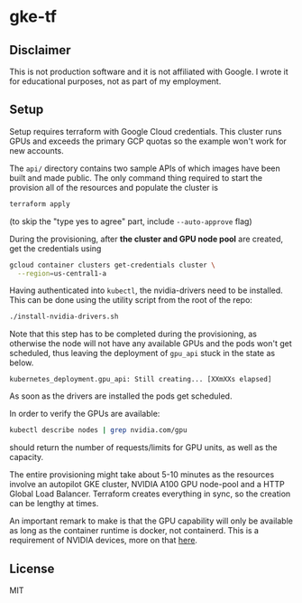 # gke-tf

## Disclaimer

This is not production software and it is not affiliated with Google. I wrote
it for educational purposes, not as part of my employment.

## Setup

Setup requires terraform with Google Cloud credentials. This cluster runs GPUs
and exceeds the primary GCP quotas so the example won't work for new accounts.

The `api/` directory contains two sample APIs of which images have been built
and made public. The only command thing required to start the provision all of
the resources and populate the cluster is

```sh
terraform apply
```

(to skip the "type yes to agree" part, include `--auto-approve` flag)

During the provisioning, after **the cluster and GPU node pool** are created,
get the credentials using

```sh
gcloud container clusters get-credentials cluster \
  --region=us-central1-a
```

Having authenticated into `kubectl`, the nvidia-drivers need to be installed.
This can be done using the utility script from the root of the repo:

```sh
./install-nvidia-drivers.sh
```

Note that this step has to be completed during the provisioning, as otherwise
the node will not have any available GPUs and the pods won't get scheduled,
thus leaving the deployment of `gpu_api` stuck in the state as below.

```log
kubernetes_deployment.gpu_api: Still creating... [XXmXXs elapsed]
```

As soon as the drivers are installed the pods get scheduled.

In order to verify the GPUs are available:

```sh
kubectl describe nodes | grep nvidia.com/gpu
```

should return the number of requests/limits for GPU units, as well as the
capacity.

The entire provisioning might take about 5-10 minutes as the resources involve
an autopilot GKE cluster, NVIDIA A100 GPU node-pool and a HTTP Global Load
Balancer. Terraform creates everything in sync, so the creation can be lengthy
at times.

An important remark to make is that the GPU capability will only be available
as long as the container runtime is docker, not containerd. This is a
requirement of NVIDIA devices, more on that
[here](https://kubernetes.io/docs/tasks/manage-gpus/scheduling-gpus/#official-nvidia-gpu-device-plugin).

## License

MIT
